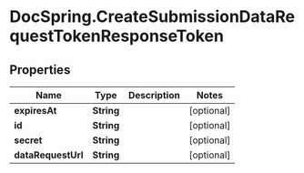 # DocSpring.CreateSubmissionDataRequestTokenResponseToken

## Properties
Name | Type | Description | Notes
------------ | ------------- | ------------- | -------------
**expiresAt** | **String** |  | [optional] 
**id** | **String** |  | [optional] 
**secret** | **String** |  | [optional] 
**dataRequestUrl** | **String** |  | [optional] 


